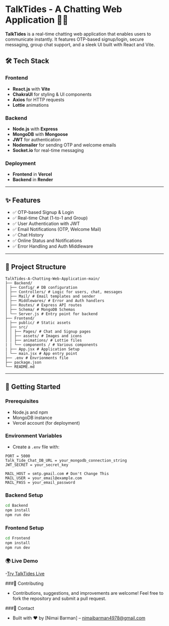 # TalkTides - A Chatting Web Application 🌊💬

**TalkTides** is a real-time chatting web application that enables users to communicate instantly. It features OTP-based signup/login, secure messaging, group chat support, and a sleek UI built with React and Vite.

## 🛠 Tech Stack

### Frontend
- **React.js** with **Vite**
- **ChakraUI** for styling & UI components
- **Axios** for HTTP requests
- **Lottie** animations

### Backend
- **Node.js** with **Express**
- **MongoDB** with **Mongoose**
- **JWT** for authentication
- **Nodemailer** for sending OTP and welcome emails
- **Socket.io** for real-time messaging

### Deployment
- **Frontend** in **Vercel**
- **Backend** in **Render**

---

## ✨ Features

- ✅ OTP-based Signup & Login
- ✅ Real-time Chat (1-to-1 and Group)
- ✅ User Authentication with JWT
- ✅ Email Notifications (OTP, Welcome Mail)
- ✅ Chat History
- ✅ Online Status and Notifications
- ✅ Error Handling and Auth Middleware

---

## 📁 Project Structure
```
TalkTides-A-Chatting-Web-Application-main/
├── Backend/
│ ├── Config/ # DB configuration
│ ├── Controllers/ # Logic for users, chat, messages
│ ├── Mail/ # Email templates and sender
│ ├── Middlewares/ # Error and Auth handlers
│ ├── Routes/ # Express API routes
│ ├── Schema/ # MongoDB Schemas
│ └── Server.js # Entry point for backend
├── Frontend/
│ ├── public/ # Static assets
│ ├── src/
│ │ ├── Pages/ # Chat and Signup pages
│ │ ├── assets/ # Images and icons
│ │ ├── animations/ # Lottie files
| | └── components / # Various components
| ├── App.jsx # Application Setup
│ └── main.jsx # App entry point
├── .env # Envrionments file
├── package.json
└── README.md
```
---

## 🚀 Getting Started

### Prerequisites
- Node.js and npm
- MongoDB instance
- Vercel account (for deployment)


### Environment Variables
- Create a `.env` file with:
```
PORT = 5000
Talk_Tide_Chat_DB_URL = your_mongodb_connection_string
JWT_SECRET = your_secret_key

MAIL_HOST = smtp.gmail.com # Don't Change This
MAIL_USER = your_email@example.com
MAIL_PASS = your_email_password
```

### Backend Setup
```bash
cd Backend
npm install
npm run dev
```
### Frontend Setup
```bash
cd Frontend
npm install
npm run dev
```
### 🌍 Live Demo

-[Try TalkTides Live](https://talktide-nill.vercel.app)



###🤝 Contributing
- Contributions, suggestions, and improvements are welcome! Feel free to fork the repository and submit a pull request.

###📧 Contact
- Built with ❤️ by [Nimai Barman] – [nimaibarman4978@gmail.com](mailto:nimaibarman4978@gmail.com)